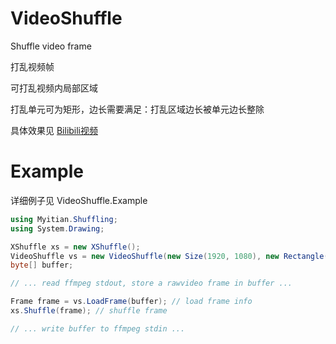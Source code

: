 # VideoShuffle
Shuffle video frame

打乱视频帧

可打乱视频内局部区域

打乱单元可为矩形，边长需要满足：打乱区域边长被单元边长整除

具体效果见 [Bilibili视频](https://www.bilibili.com/video/BV1xg4y157sm/)

# Example
详细例子见 VideoShuffle.Example

```csharp
using Myitian.Shuffling;
using System.Drawing;

XShuffle xs = new XShuffle();
VideoShuffle vs = new VideoShuffle(new Size(1920, 1080), new Rectangle(0, 0, 120, 1080), new Size(120, 120));
byte[] buffer;

// ... read ffmpeg stdout, store a rawvideo frame in buffer ...

Frame frame = vs.LoadFrame(buffer); // load frame info
xs.Shuffle(frame); // shuffle frame

// ... write buffer to ffmpeg stdin ...

```